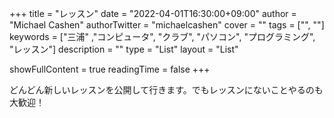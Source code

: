 +++
title = "レッスン"
date = "2022-04-01T16:30:00+09:00"
author = "Michael Cashen"
authorTwitter = "michaelcashen" 
cover = ""
tags = ["", ""]
keywords = ["三浦" ,"コンピュータ", "クラブ", "パソコン", "プログラミング", "レッスン"]
description = ""
type = "List"
layout = "List"

showFullContent = true
readingTime = false
+++

どんどん新しいレッスンを公開して行きます。でもレッスンにないことやるのも大歓迎！

